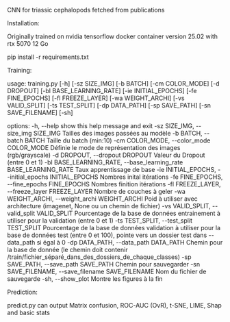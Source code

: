 CNN for triassic cephalopods fetched from publications

Installation:

Originally trained on nvidia tensorflow docker container version 25.02 with rtx 5070 12 Go

pip install -r requirements.txt

Training:

 usage: training.py [-h] [-sz SIZE_IMG] [-b BATCH] [-cm COLOR_MODE] [-d DROPOUT] [-bl BASE_LEARNING_RATE] [-ie INITIAL_EPOCHS] [-fe FINE_EPOCHS] [-fl FREEZE_LAYER] [-wa WEIGHT_ARCHI] [-vs VALID_SPLIT]
                        [-ts TEST_SPLIT] [-dp DATA_PATH] [-sp SAVE_PATH] [-sn SAVE_FILENAME] [-sh]

options:
  -h, --help            show this help message and exit
  -sz SIZE_IMG, --size_img SIZE_IMG
                        Tailles des images passées au modèle
  -b BATCH, --batch BATCH
                        Taille du batch (min:10)
  -cm COLOR_MODE, --color_mode COLOR_MODE
                        Définie le mode de représentation des images (rgb/grayscale)
  -d DROPOUT, --dropout DROPOUT
                        Valeur du Dropout (entre 0 et 1)
  -bl BASE_LEARNING_RATE, --base_learning_rate BASE_LEARNING_RATE
                        Taux apprentissage de base
  -ie INITIAL_EPOCHS, --initial_epochs INITIAL_EPOCHS
                        Nombres inital itérations
  -fe FINE_EPOCHS, --fine_epochs FINE_EPOCHS
                        Nombres finition itérations
  -fl FREEZE_LAYER, --freeze_layer FREEZE_LAYER
                        Nombre de couches à geler
  -wa WEIGHT_ARCHI, --weight_archi WEIGHT_ARCHI
                        Poid à utiliser avec architecture (imagenet, None ou un chemin de fichier)
  -vs VALID_SPLIT, --valid_split VALID_SPLIT
                        Pourcentage de la base de données entrainement à utiliser pour la validation (entre 0 et 1)
  -ts TEST_SPLIT, --test_split TEST_SPLIT
                        Pourcentage de la base de données validation à utiliser pour la base de données test (entre 0 et 100), pointe vers un dossier test dans --data_path si égal à 0
  -dp DATA_PATH, --data_path DATA_PATH
                        Chemin pour la base de donnée (le chemin doit contenir /train/fichier_séparé_dans_des_dossiers_de_chaque_classes)
  -sp SAVE_PATH, --save_path SAVE_PATH
                        Chemin pour sauvegarder
  -sn SAVE_FILENAME, --save_filename SAVE_FILENAME
                        Nom du fichier de sauvegarde
  -sh, --show_plot      Montre les figures à la fin

Prediction:

predict.py can output Matrix confusion, ROC-AUC (OvR), t-SNE, LIME, Shap and basic stats

